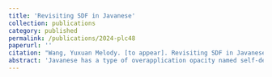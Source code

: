 ```yaml
---
title: 'Revisiting SDF in Javanese'
collection: publications
category: published
permalink: /publications/2024-plc48
paperurl: ''
citation: "Wang, Yuxuan Melody. [to appear]. Revisiting SDF in Javanese. In <i>Penn Working Papers in Linguistics</i> 31.1: Proceedings of PLC 48 (PWPL 31.1). Philadelphia, PA: UPenn."
abstract: 'Javanese has a type of overapplication opacity named self-destructive feeding, where an earlier rule feeds a later rule that in turn crucially changes the string such that the earlier rule’s application is no longer justified. Previous analyses proposed for self-destructive feeding included Sympathy and OT with Candidate Chains, both of which were forced to recognise intermediate stages of a derivation. This paper proposes a new theory using underspecification and contextual faithfulness, which not only avoids problems of Sympathy and OT with Candidate Chains, but also applies to other cases of self-destructive feeding.'
---
```

